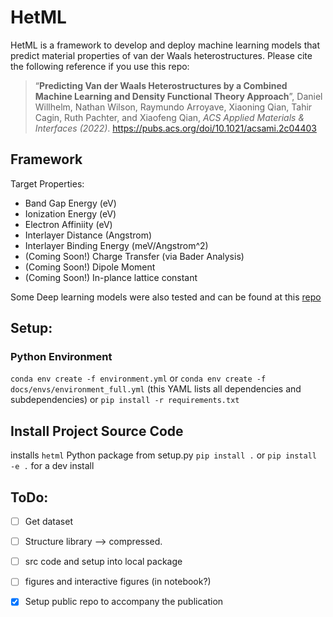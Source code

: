 # HetML  

HetML is a framework to develop and deploy machine learning models that predict material properties of van der Waals heterostructures.  Please cite the following reference if you use this repo:  

>“**Predicting Van der Waals Heterostructures by a Combined Machine Learning and Density Functional Theory Approach**”, Daniel Willhelm, Nathan Wilson, Raymundo Arroyave, Xiaoning Qian, Tahir Cagin, Ruth Pachter, and Xiaofeng Qian, *ACS Applied Materials & Interfaces (2022)*.  https://pubs.acs.org/doi/10.1021/acsami.2c04403

<!-- ![alt text](https://github.com/dwillhelm/HetML/blob/master/docs/figs/figure_1_new_DW_XQ_v3_highres.jpg?raw=true) -->

## Framework  
Target Properties: 
* Band Gap Energy (eV) 
* Ionization Energy (eV) 
* Electron Affiniity (eV) 
* Interlayer Distance (Angstrom)  
* Interlayer Binding Energy (meV/Angstrom^2)   
* (Coming Soon!) Charge Transfer (via Bader Analysis) 
* (Coming Soon!) Dipole Moment
* (Coming Soon!) In-plance lattice constant  


Some Deep learning models were also tested and can be found at this [repo](https://github.com/dwillhelm/DeepHetML)


<!-- ![alt text](https://github.com/dwillhelm/HetML/blob/master/docs/figs/figure_6.svg?raw=true) -->


<!-- https://pubs.acs.org/doi/10.1021/acsami.2c04403 -->


## Setup: 
### Python Environment
`conda env create -f environment.yml`
or 
`conda env create -f docs/envs/environment_full.yml` (this YAML lists all dependencies and subdependencies) 
or 
`pip install -r requirements.txt`

## Install Project Source Code
installs `hetml` Python package from setup.py 
`pip install .` 
or
 `pip install -e .` for a dev install


## ToDo: 
- [ ] Get dataset 
- [ ] Structure library --> compressed.  
- [ ] src code and setup into local package 
- [ ] figures and interactive figures (in notebook?)

- [x] Setup public repo to accompany the publication 

